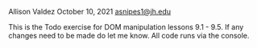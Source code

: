 Allison Valdez 
October 10, 2021 
asnipes1@jh.edu

This is the Todo exercise for DOM manipulation lessons 9.1 - 9.5. If any changes need to be made do let me know. All code runs via the console.
